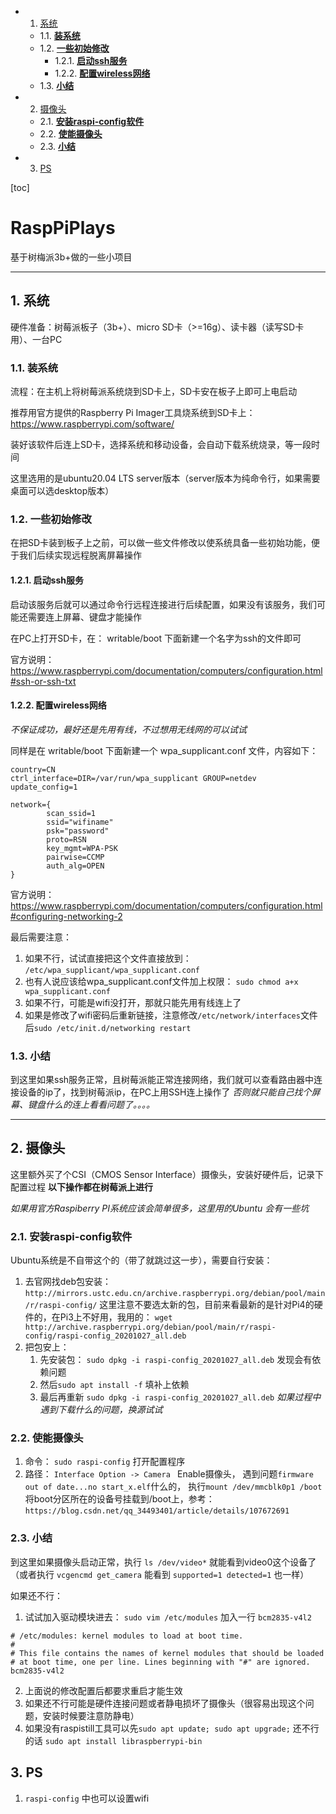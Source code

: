 <!-- vscode-markdown-toc -->
* 1. [系统](#)
	* 1.1. [**装系统**](#-1)
	* 1.2. [**一些初始修改**](#-1)
		* 1.2.1. [**启动ssh服务**](#ssh)
		* 1.2.2. [**配置wireless网络**](#wireless)
	* 1.3. [**小结**](#-1)
* 2. [摄像头](#-1)
	* 2.1. [**安装raspi-config软件**](#raspi-config)
	* 2.2. [**使能摄像头**](#-1)
	* 2.3. [**小结**](#-1)
* 3. [PS](#PS)

<!-- vscode-markdown-toc-config
	numbering=true
	autoSave=true
	/vscode-markdown-toc-config -->
<!-- /vscode-markdown-toc --> [toc]
 
# RaspPiPlays
基于树梅派3b+做的一些小项目


 ***
##  1. <a name=''></a>系统
硬件准备：树莓派板子（3b+）、micro SD卡（>=16g）、读卡器（读写SD卡用）、一台PC

###  1.1. <a name='-1'></a>**装系统**
流程：在主机上将树莓派系统烧到SD卡上，SD卡安在板子上即可上电启动

推荐用官方提供的Raspberry Pi Imager工具烧系统到SD卡上：https://www.raspberrypi.com/software/ 

装好该软件后连上SD卡，选择系统和移动设备，会自动下载系统烧录，等一段时间

这里选用的是ubuntu20.04 LTS server版本（server版本为纯命令行，如果需要桌面可以选desktop版本）

###  1.2. <a name='-1'></a>**一些初始修改**
在把SD卡装到板子上之前，可以做一些文件修改以使系统具备一些初始功能，便于我们后续实现远程脱离屏幕操作



####  1.2.1. <a name='ssh'></a>**启动ssh服务**
启动该服务后就可以通过命令行远程连接进行后续配置，如果没有该服务，我们可能还需要连上屏幕、键盘才能操作

在PC上打开SD卡，在： writable/boot 下面新建一个名字为ssh的文件即可

官方说明： https://www.raspberrypi.com/documentation/computers/configuration.html#ssh-or-ssh-txt

####  1.2.2. <a name='wireless'></a>**配置wireless网络**
 *不保证成功，最好还是先用有线，不过想用无线网的可以试试*

同样是在 writable/boot 下面新建一个 wpa_supplicant.conf 文件，内容如下：
```
country=CN
ctrl_interface=DIR=/var/run/wpa_supplicant GROUP=netdev
update_config=1

network={
        scan_ssid=1
        ssid="wifiname"
        psk="password"
        proto=RSN
        key_mgmt=WPA-PSK
        pairwise=CCMP
        auth_alg=OPEN
}
```

官方说明：https://www.raspberrypi.com/documentation/computers/configuration.html#configuring-networking-2

最后需要注意：

1. 如果不行，试试直接把这个文件直接放到： `/etc/wpa_supplicant/wpa_supplicant.conf`
2. 也有人说应该给wpa_supplicant.conf文件加上权限： `sudo chmod a+x wpa_supplicant.conf`
3. 如果不行，可能是wifi没打开，那就只能先用有线连上了
4. 如果是修改了wifi密码后重新链接，注意修改`/etc/network/interfaces`文件后`sudo /etc/init.d/networking restart`

###  1.3. <a name='-1'></a>**小结**
到这里如果ssh服务正常，且树莓派能正常连接网络，我们就可以查看路由器中连接设备的ip了，找到树莓派ip，在PC上用SSH连上操作了 *否则就只能自己找个屏幕、键盘什么的连上看看问题了。。。。*
 ***

##  2. <a name='-1'></a>摄像头
这里额外买了个CSI（CMOS Sensor Interface）摄像头，安装好硬件后，记录下配置过程 **以下操作都在树莓派上进行**

*如果用官方Raspiberry PI系统应该会简单很多，这里用的Ubuntu 会有一些坑*

###  2.1. <a name='raspi-config'></a>**安装raspi-config软件**
Ubuntu系统是不自带这个的（带了就跳过这一步），需要自行安装：
1. 去官网找deb包安装： `http://mirrors.ustc.edu.cn/archive.raspberrypi.org/debian/pool/main/r/raspi-config/` 这里注意不要选太新的包，目前来看最新的是针对Pi4的硬件的，在Pi3上不好用，我用的： `wget http://archive.raspberrypi.org/debian/pool/main/r/raspi-config/raspi-config_20201027_all.deb`
2. 把包安上：
    1. 先安装包： `sudo dpkg -i raspi-config_20201027_all.deb` 发现会有依赖问题
    2. 然后`sudo apt install -f` 填补上依赖
    3. 最后再重新 `sudo dpkg -i raspi-config_20201027_all.deb` *如果过程中遇到下载什么的问题，换源试试*

###  2.2. <a name='-1'></a>**使能摄像头**
1. 命令： `sudo raspi-config` 打开配置程序
2. 路径： `Interface Option -> Camera ` Enable摄像头， 遇到问题`firmware out of date...no start_x.elf`什么的， 执行`mount /dev/mmcblk0p1 /boot` 将boot分区所在的设备号挂载到/boot上，参考： `https://blog.csdn.net/qq_34493401/article/details/107672691`

###  2.3. <a name='-1'></a>**小结**
到这里如果摄像头启动正常，执行 `ls /dev/video*` 就能看到video0这个设备了（或者执行 `vcgencmd get_camera` 能看到 `supported=1 detected=1` 也一样）

如果还不行：
1. 试试加入驱动模块进去： `sudo vim /etc/modules` 加入一行 `bcm2835-v4l2`
```
# /etc/modules: kernel modules to load at boot time.
#
# This file contains the names of kernel modules that should be loaded
# at boot time, one per line. Lines beginning with "#" are ignored.
bcm2835-v4l2
```
2. 上面说的修改配置后都要求重启才能生效
3. 如果还不行可能是硬件连接问题或者静电损坏了摄像头（很容易出现这个问题，安装时候要注意防静电）
4. 如果没有raspistill工具可以先`sudo apt update; sudo apt upgrade;` 还不行的话 `sudo apt install libraspberrypi-bin`


##  3. <a name='PS'></a>PS
1. `raspi-config` 中也可以设置wifi
